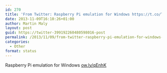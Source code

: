 ```yaml
---
id: 270
title: 'From Twitter: Raspberry Pi emulation for Windows https://t.co/THY&#8230;'
date: 2013-11-09T16:10:26+01:00
author: Martin Maly
layout: post
guid: https://twitter-399192260480598016-post
permalink: /2013/11/09/from-twitter-raspberry-pi-emulation-for-windows-httpt-cothy/
categories:
  - Other
format: status
---
```

Raspberry Pi emulation for Windows [ow.ly/qEnhK](https://ow.ly/qEnhK)